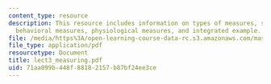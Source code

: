 ```yaml
---
content_type: resource
description: This resource includes information on types of measures, self-report,
  behavioral measures, physiological measures, and integrated example.
file: /media/https%3A/open-learning-course-data-rc.s3.amazonaws.com/mas-965-relational-machines-spring-2005/71aa099b448f88182157b87bf24ee3ce_lect3_measuring.pdf
file_type: application/pdf
resourcetype: Document
title: lect3_measuring.pdf
uid: 71aa099b-448f-8818-2157-b87bf24ee3ce
---
```

